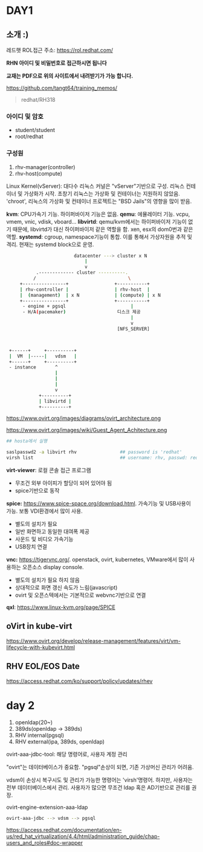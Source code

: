 # DAY1

## 소개 :)

레드햇 ROL접근 주소: https://rol.redhat.com/

**RHN 아이디 및 비밀번호로 접근하시면 됩니다**

**교재는 PDF으로 위의 사이트에서 내려받기가 가능 합니다.**


https://github.com/tangt64/training_memos/
>redhat/RH318

### 아이디 및 암호

- student/student
- root/redhat


### 구성원

1. rhv-manager(controller)
2. rhv-host(compute)

Linux Kernel(vServer): 대다수 리눅스 커널은 "vServer"기반으로 구성. 리눅스 컨테이너 및 가상화가 시작. 초창기 리눅스는 가상화 및 컨테이너는 지원하지 않았음. 'chroot', 리눅스의 가상화 및 컨테이너 프로젝트는 "BSD Jails"의 영향을 많이 받음.

**kvm**: CPU가속기 기능. 하이퍼바이저 기능은 없음.
**qemu**: 에뮬레이터 기능. vcpu, vmem, vnic, vdisk, vboard...
**libvirtd**: qemu/kvm에서는 하이퍼바이저 기능이 없기 때문에, libvirtd가 대신 하이퍼바이저 같은 역할을 함. xen, esx의 dom0번과 같은 역할. 
**systemd**: cgroup, namespace기능이 통합. 이를 통해서 가상자원을 추적 및 격리. 현재는 systemd block으로 운영. 

```bash
                         datacenter ---> cluster x N
                             |
                             v
           .------------- cluster ----------.
          /                                  \
     +----------------+                 +-----------+
     | rhv-controller |                 | rhv-host  | 
     |  (management)  | x N             | (compute) | x N
     +----------------+                 +-----------+
      - engine + pgsql                        |
      - H/A(pacemaker)                   디스크 제공
                                              |
                                              v
                                         [NFS_SERVER]

```


```bash


 +------+     +----------+
 |  VM  |-----|   vdsm   |  
 +------+     +----------+
 - instance       ^
                  |
                  |
                  |
                  v
            +----------+
            | libvirtd |   
            +----------+
```


https://www.ovirt.org/images/diagrams/ovirt_architecture.png

https://www.ovirt.org/images/wiki/Guest_Agent_Achitecture.png



```bash
## hosta에서 실행

saslpasswd2 -a libvirt rhv                ## password is 'redhat'
virsh list                                ## username: rhv, passwd: redhat
```


**virt-viewer**: 로컬 콘솔 접근 프로그램
- 무조건 외부 아이피가 할당이 되어 있어야 됨
- spice기반으로 동작

**spice:** https://www.spice-space.org/download.html. 가속기능 및 USB사용이 가능. 보통 VDI환경에서 많이 사용. 
- 별도의 설치가 필요
- 일반 화면하고 동일한 대여폭 제공 
- 사운드 및 비디오 가속기능 
- USB장치 연결

**vnc:** https://tigervnc.org/. openstack, ovirt, kubernetes, VMware에서 많이 사용하는 오픈소스 display console. 
- 별도의 설치가 필요 하지 않음
- 상대적으로 화면 갱신 속도가 느림(javascript)
- ovirt 및 오픈스텍에서는 기본적으로 webvnc기반으로 연결

**qxl**: https://www.linux-kvm.org/page/SPICE



oVirt in kube-virt
---
https://www.ovirt.org/develop/release-management/features/virt/vm-lifecycle-with-kubevirt.html

RHV EOL/EOS Date
---
https://access.redhat.com/ko/support/policy/updates/rhev


# day 2

1. openldap(20~)
2. 389ds(openldap -> 389ds)
3. RHV internal(pgsql)
4. RHV external(ipa, 389ds, openldap)

ovirt-aaa-jdbc-tool: 해당 명령어로, 사용자 계정 관리

"ovirt"는 데이터베이스가 중요함. "pgsql"손상이 되면, 기존 가상머신 관리가 어려움. 

vdsm이 손상시 복구시도 및 관리가 가능한 명령어는 'virsh'명령어. 하지만, 사용자는 전부 데이터베이스에서 관리. 사용자가 많으면 무조건 ldap 혹은 AD기반으로 관리를 권장.

ovirt-engine-extension-aaa-ldap

```bash
ovirt-aaa-jdbc --> vdsm --> pgsql    
```


https://access.redhat.com/documentation/en-us/red_hat_virtualization/4.4/html/administration_guide/chap-users_and_roles#doc-wrapper